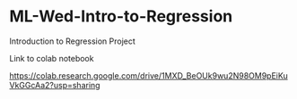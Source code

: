 # ML-Wed-Intro-to-Regression
Introduction to Regression Project

Link to colab notebook 

https://colab.research.google.com/drive/1MXD_BeOUk9wu2N98OM9pEiKuVkGGcAa2?usp=sharing

